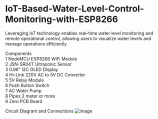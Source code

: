 # IoT-Based-Water-Level-Control-Monitoring-with-ESP8266
Leveraging IoT technology enables real-time water level monitoring and remote operational control, allowing users to visualize water levels and manage operations efficiently.


Components	<br>
1	NodeMCU ESP8266 WiFi Module	 <br>
2	JSN-SR04T Ultrasonic Sensor <br>
3	0.96" I2C OLED Display	 <br>
4	Hi-Link 220V AC to 5V DC Converter	 <br>
5	5V Relay Module	 <br>
6	Push Button Switch	<br>
7	AC Water Pump	 <br>
8	Pipes 2 meter or more	 <br>
9	Zero PCB Board	<br>

Circuit Diagram and Connections
![image](https://github.com/abhishektirkey/IoT-Based-Water-Level-Control-Monitoring-with-ESP8266/assets/93339541/90799b0e-d7b4-478f-9b53-9149f534059d)
